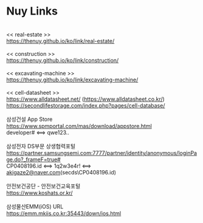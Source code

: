 # Nuy Links
<br><< real-estate >>
<br>https://thenuy.github.io/ko/link/real-estate/
<br>
<br><< construction >>
<br>https://thenuy.github.io/ko/link/construction/
<br>
<br><< excavating-machine >>
<br>https://thenuy.github.io/ko/link/excavating-machine/
<br>
<br><< cell-datasheet >>
<br>https://www.alldatasheet.net/ (https://www.alldatasheet.co.kr/)
<br>https://secondlifestorage.com/index.php?pages/cell-database/
<br>
<br>삼성건설 App Store
<br>https://www.spmportal.com/mas/download/appstore.html
<br>developer# <==> qwe123..
<br>
<br>삼성전자 DS부문 상생협력포털
<br>https://partner.samsungsemi.com:7777/partner/identity/anonymous/loginPage.do?_frameF=true#
<br>CP0408196.id <==> 1q2w3e4r! <==> akigaze2@naver.com(secds\CP0408196.id)
<br>
<br>안전보건공단 - 안전보건교육포털
<br>https://www.koshats.or.kr/
<br>
<br>삼성물산EMM(iOS) URL
<br>https://emm.mkiis.co.kr:35443/down/ios.html
